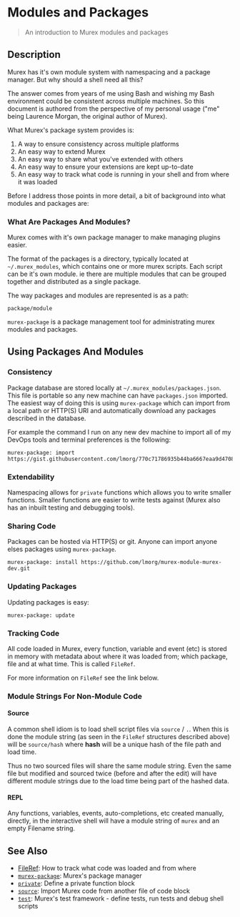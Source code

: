# Modules and Packages

> An introduction to Murex modules and packages

## Description

Murex has it's own module system with namespacing and a package manager. But
why should a shell need all this?

The answer comes from years of me using Bash and wishing my Bash environment
could be consistent across multiple machines. So this document is authored from
the perspective of my personal usage ("me" being Laurence Morgan, the original
author of Murex).

What Murex's package system provides is:

1. A way to ensure consistency across multiple platforms
2. An easy way to extend Murex
3. An easy way to share what you've extended with others
4. An easy way to ensure your extensions are kept up-to-date
5. An easy way to track what code is running in your shell and from where it
   was loaded

Before I address those points in more detail, a bit of background into what
modules and packages are:

### What Are Packages And Modules?

Murex comes with it's own package manager to make managing plugins easier.

The format of the packages is a directory, typically located at `~/.murex_modules`,
which contains one or more murex scripts. Each script can be it's own module.
ie there are multiple modules that can be grouped together and distributed as a
single package.

The way packages and modules are represented is as a path:
    
```
package/module
```
    
`murex-package` is a package management tool for administrating murex modules
and packages.

## Using Packages And Modules

### Consistency

Package database are stored locally at `~/.murex_modules/packages.json`. This
file is portable so any new machine can have `packages.json` imported. The
easiest way of doing this is using `murex-package` which can import from a
local path or HTTP(S) URI and automatically download any packages described in
the database.

For example the command I run on any new dev machine to import all of my DevOps
tools and terminal preferences is the following:

```
murex-package: import https://gist.githubusercontent.com/lmorg/770c71786935b44ba6667eaa9d470888/raw/fb7b79d592672d90ecb733944e144d722f77fdee/packages.json
```

### Extendability

Namespacing allows for `private` functions which allows you to write smaller
functions. Smaller functions are easier to write tests against (Murex also
has an inbuilt testing and debugging tools).

### Sharing Code

Packages can be hosted via HTTP(S) or git. Anyone can import anyone elses
packages using `murex-package`. 

```
murex-package: install https://github.com/lmorg/murex-module-murex-dev.git
```

### Updating Packages

Updating packages is easy:

```
murex-package: update
```

### Tracking Code

All code loaded in Murex, every function, variable and event (etc) is stored
in memory with metadata about where it was loaded from; which package, file and
at what time. This is called `FileRef`.

For more information on `FileRef` see the link below.

### Module Strings For Non-Module Code

#### Source

A common shell idiom is to load shell script files via `source` / `.`. When
this is done the module string (as seen in the `FileRef` structures described
above) will be `source/hash` where **hash** will be a unique hash of the file
path and load time.

Thus no two sourced files will share the same module string. Even the same file
but modified and sourced twice (before and after the edit) will have different
module strings due to the load time being part of the hashed data.

#### REPL

Any functions, variables, events, auto-completions, etc created manually,
directly, in the interactive shell will have a module string of `murex` and an
empty Filename string.

## See Also

* [FileRef](../user-guide/fileref.md):
  How to track what code was loaded and from where
* [`murex-package`](../commands/murex-package.md):
  Murex's package manager
* [`private`](../commands/private.md):
  Define a private function block
* [`source`](../commands/source.md):
  Import Murex code from another file of code block
* [`test`](../commands/test.md):
  Murex's test framework - define tests, run tests and debug shell scripts